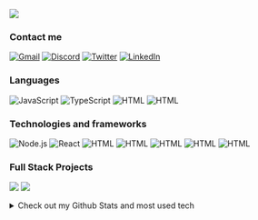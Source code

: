 [![](https://raw.githubusercontent.com/samihaTasnim/samihaTasnim/master/Profile-header.gif)](https://samiha-tasnim.vercel.app/)

### Contact me
[![Gmail](https://img.shields.io/badge/-Gmail-000?logo=gmail)](
mailto:samxtasnim@gmail.com)
[![Discord](https://img.shields.io/badge/-Discord-000?logo=discord)](https://discords.com/bio/p/samthedev)
[![Twitter](https://img.shields.io/badge/-Twitter-000?logo=twitter)](https://twitter.com/SamihaTasnimm)
[![LinkedIn](https://img.shields.io/badge/LinkedIn-000?logo=linkedin)](https://www.linkedin.com/in/samiha-tasnim/)

### Languages
![JavaScript](https://img.shields.io/badge/-JavaScript-000?&logo=JavaScript)
![TypeScript](https://img.shields.io/badge/-TypeScript-000?&logo=TypeScript)
![HTML](https://img.shields.io/badge/-HTML-000?logo=HTML5)
![HTML](https://img.shields.io/badge/-CSS3-000?logo=CSS3)

### Technologies and frameworks
![Node.js](https://img.shields.io/badge/-Node.js-000?&logo=node.js)
![React](https://img.shields.io/badge/-React-000?&logo=React)
![HTML](https://img.shields.io/badge/-Tailwind-000?logo=Tailwindcss)
![HTML](https://img.shields.io/badge/-Expressjs-000?logo=Express)
![HTML](https://img.shields.io/badge/-MongoDB-000?logo=MongoDB)
![HTML](https://img.shields.io/badge/-Bootstrap-000?logo=Bootstrap)
![HTML](https://img.shields.io/badge/-Redux-000?logo=Redux)

### Full Stack Projects
[![](https://img.shields.io/badge/-🦠%20PhotoScape-000)](https://github.com/samihaTasnim/photoScape)
[![](https://img.shields.io/badge/-🛒%20Ema%20John-000)](https://github.com/samihaTasnim/ema-john)

<details>
  <summary>Check out my Github Stats and most used tech</summary>
  \
<img height="137px" src="https://github-readme-stats.vercel.app/api?username=samihaTasnim&hide_border=true&show_icons=true&include_all_commits=true&count_private=true&line_height=21&theme=github_dark" /><img height="100px" src="https://github-readme-stats.vercel.app/api/top-langs/?username=samihatasnim&hide=html&hide_title=true&hide_border=true&layout=compact&theme=github_dark"/>

</details>
